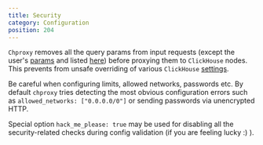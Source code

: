 ```yaml
---
title: Security
category: Configuration
position: 204
---
```


`Chproxy` removes all the query params from input requests (except the user's [params](https://github.com/ContentSquare/chproxy/blob/master/config#param_groups_config) and listed [here](https://github.com/ContentSquare/chproxy/blob/master/scope.go#L292))
before proxying them to `ClickHouse` nodes. This prevents from unsafe overriding
of various `ClickHouse` [settings](https://clickhouse.com/docs/en/interfaces/http/).

Be careful when configuring limits, allowed networks, passwords etc.
By default `chproxy` tries detecting the most obvious configuration errors such as `allowed_networks: ["0.0.0.0/0"]` or sending passwords via unencrypted HTTP.

Special option `hack_me_please: true` may be used for disabling all the security-related checks during config validation (if you are feeling lucky :) ).

